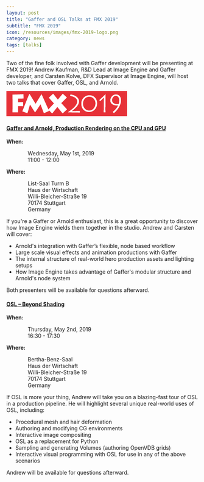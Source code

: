 ```yaml
---
layout: post
title: "Gaffer and OSL Talks at FMX 2019"
subtitle: "FMX 2019"
icon: /resources/images/fmx-2019-logo.png
category: news
tags: [talks]
---
```


Two of the fine folk involved with Gaffer development will be presenting at FMX 2019! Andrew Kaufman, R&D Lead at Image Engine and Gaffer developer, and Carsten Kolve, DFX Supervisor at Image Engine, will host two talks that cover Gaffer, OSL, and Arnold.

<img class="mt-30" src="/resources/images/fmx-2019-logo.png" alt="FMX 2019 logo">

<h4 class="mt-30 mb-15"><a href="https://fmx.de/program2019/event/16164">Gaffer and Arnold, Production Rendering on the CPU and GPU</a></h4>

**When:**

<div class="mb-30" style="margin-left: 4em">
    <p>Wednesday, May 1st, 2019<br>
    11:00 - 12:00</p>
</div>

**Where:**

<div class="mb-30" style="margin-left: 4em">
    <p>List-Saal Turm B<br>
    Haus der Wirtschaft<br>
    Willi-Bleicher-Straße 19<br>
    70174 Stuttgart<br>
    Germany</p>
</div>

If you're a Gaffer or Arnold enthusiast, this is a great opportunity to discover how Image Engine wields them together in the studio. Andrew and Carsten will cover:

- Arnold's integration with Gaffer’s flexible, node based workflow
- Large scale visual effects and animation productions with Gaffer
- The internal structure of real-world hero production assets
 and lighting setups
- How Image Engine takes advantage of Gaffer's modular structure and Arnold's node system

Both presenters will be available for questions afterward.

<h4 class="mt-30 mb-15"><a href="https://fmx.de/program2019/event/15074">OSL – Beyond Shading</a></h4>

**When:**

<div class="mb-30" style="margin-left: 4em">
    <p>Thursday, May 2nd, 2019<br>
    16:30 - 17:30</p>
</div>

**Where:**

<div class="mb-30" style="margin-left: 4em">
    <p>Bertha-Benz-Saal<br>
    Haus der Wirtschaft<br>
    Willi-Bleicher-Straße 19<br>
    70174 Stuttgart<br>
    Germany</p>
</div>

If OSL is more your thing, Andrew will take you on a blazing-fast tour of OSL in a production pipeline. He will highlight several unique real-world uses of OSL, including:

- Procedural mesh and hair deformation
- Authoring and modifying CG environments
- Interactive image compositing
- OSL as a replacement for Python
- Sampling and generating Volumes (authoring OpenVDB grids)
- Interactive visual programming with OSL for use in any of the above scenarios

Andrew will be available for questions afterward.
